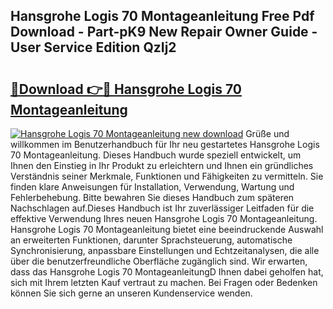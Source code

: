## Hansgrohe Logis 70 Montageanleitung Free Pdf Download - Part-pK9 New Repair Owner Guide - User Service Edition QzIj2

# <h2><a href="http://df8jhuw.blite.top/?on=Hansgrohe+Logis+70+Montageanleitung">🔗Download 👉🔴 Hansgrohe Logis 70 Montageanleitung</a></h2>

[![Hansgrohe Logis 70 Montageanleitung new download](https://i.imgur.com/lujVjoI.png)](http://df8jhuw.blite.top/?on=Hansgrohe+Logis+70+Montageanleitung)
Grüße und willkommen im Benutzerhandbuch für Ihr neu gestartetes Hansgrohe Logis 70 Montageanleitung. Dieses Handbuch wurde speziell entwickelt, um Ihnen den Einstieg in Ihr Produkt zu erleichtern und Ihnen ein gründliches Verständnis seiner Merkmale, Funktionen und Fähigkeiten zu vermitteln. Sie finden klare Anweisungen für Installation, Verwendung, Wartung und Fehlerbehebung. Bitte bewahren Sie dieses Handbuch zum späteren Nachschlagen auf.Dieses Handbuch ist Ihr zuverlässiger Leitfaden für die effektive Verwendung Ihres neuen Hansgrohe Logis 70 Montageanleitung. Hansgrohe Logis 70 Montageanleitung bietet eine beeindruckende Auswahl an erweiterten Funktionen, darunter Sprachsteuerung, automatische Synchronisierung, anpassbare Einstellungen und Echtzeitanalysen, die alle über die benutzerfreundliche Oberfläche zugänglich sind. Wir erwarten, dass das Hansgrohe Logis 70 MontageanleitungD Ihnen dabei geholfen hat, sich mit Ihrem letzten Kauf vertraut zu machen. Bei Fragen oder Bedenken können Sie sich gerne an unseren Kundenservice wenden.
